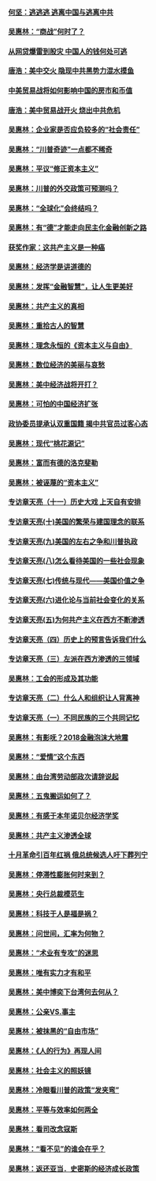 #### [何坚：逃逃逃 逃离中国与逃离中共](../pages/nsc423/n10592891.md?t=10111459) 

#### [吴惠林：“商战”何时了？](../pages/nsc423/n10573558.md?t=10111459) 

#### [从网贷爆雷到股灾 中国人的钱何处可逃](../pages/nsc423/n10572800.md?t=10111459) 

#### [唐浩：美中交火 隐现中共黑势力混水摸鱼](../pages/nsc423/n10544040.md?t=10111459) 

#### [中美贸易战将如何影响中国的房市和币值](../pages/nsc423/n10543697.md?t=10111459) 

#### [唐浩：美中贸易战开火 烧出中共危机](../pages/nsc423/n10540126.md?t=10111459) 

#### [吴惠林：企业家是否应负较多的“社会责任”](../pages/nsc423/n10535022.md?t=10111459) 

#### [吴惠林：“川普奇迹”一点都不稀奇](../pages/nsc423/n10512808.md?t=10111459) 

#### [吴惠林：平议“修正资本主义”](../pages/nsc423/n10495724.md?t=10111459) 

#### [吴惠林：川普的外交政策可预测吗？](../pages/nsc423/n10462387.md?t=10111459) 

#### [吴惠林：“全球化”会终结吗？](../pages/nsc423/n10452838.md?t=10111459) 

#### [吴惠林：有“德”才能走向民主化金融创新之路](../pages/nsc423/n10432292.md?t=10111459) 

#### [获奖作家：这共产主义是一种癌](../pages/nsc423/n10431541.md?t=10111459) 

#### [吴惠林：经济学是讲道德的](../pages/nsc423/n10398014.md?t=10111459) 

#### [吴惠林：发挥“金融智慧”，让人生更美好](../pages/nsc423/n10375019.md?t=10111459) 

#### [吴惠林：共产主义的真相](../pages/nsc423/n10351394.md?t=10111459) 

#### [吴惠林：重拾古人的智慧](../pages/nsc423/n10337691.md?t=10111459) 

#### [吴惠林：理念永恒的《资本主义与自由》](../pages/nsc423/n10316274.md?t=10111459) 

#### [吴惠林：数位经济的美丽与哀愁](../pages/nsc423/n10292946.md?t=10111459) 

#### [吴惠林：美中经济战将开打？](../pages/nsc423/n10258825.md?t=10111459) 

#### [吴惠林：可怕的中国经济扩张](../pages/nsc423/n10219147.md?t=10111459) 

#### [政协委员提承认双重国籍 揭中共官员过客心态](../pages/nsc423/n10208809.md?t=10111459) 

#### [吴惠林：现代“桃花源记”](../pages/nsc423/n10185234.md?t=10111459) 

#### [吴惠林：富而有德的洛克斐勒](../pages/nsc423/n10142264.md?t=10111459) 

#### [吴惠林：被诬蔑的“资本主义”](../pages/nsc423/n10124816.md?t=10111459) 

#### [专访章天亮（十一）历史大戏 上天自有安排](../pages/nsc423/n10094905.md?t=10111459) 

#### [专访章天亮(十)美国的繁荣与建国理念的联系](../pages/nsc423/n10094899.md?t=10111459) 

#### [专访章天亮(九)美国的左右之争和川普执政](../pages/nsc423/n10094889.md?t=10111459) 

#### [专访章天亮(八)怎么看待美国的一些社会现象](../pages/nsc423/n10094857.md?t=10111459) 

#### [专访章天亮(七)传统与现代——美国价值之争](../pages/nsc423/n10093140.md?t=10111459) 

#### [专访章天亮(六)进化论与当前社会变化的关系](../pages/nsc423/n10092036.md?t=10111459) 

#### [专访章天亮(五)为何共产主义在西方不断渗透](../pages/nsc423/n10083620.md?t=10111459) 

#### [专访章天亮（四）历史上的预言告诉我们什么](../pages/nsc423/n10083606.md?t=10111459) 

#### [专访章天亮（三）左派在西方渗透的三领域](../pages/nsc423/n10081115.md?t=10111459) 

#### [吴惠林：工会的形成及其功能](../pages/nsc423/n10080633.md?t=10111459) 

#### [专访章天亮（二）什么人和组织让人背离神](../pages/nsc423/n10076637.md?t=10111459) 

#### [专访章天亮（一）不同民族的三个共同记忆](../pages/nsc423/n10074188.md?t=10111459) 

#### [吴惠林：有影呒？2018金融泡沫大地震](../pages/nsc423/n10040534.md?t=10111459) 

#### [吴惠林：“爱情”这个东西](../pages/nsc423/n10019423.md?t=10111459) 

#### [吴惠林：由台湾劳动部政次请辞说起](../pages/nsc423/n9979679.md?t=10111459) 

#### [吴惠林：五鬼搬运如何了？](../pages/nsc423/n9925338.md?t=10111459) 

#### [吴惠林：有感于本年诺贝尔经济学奖](../pages/nsc423/n9871883.md?t=10111459) 

#### [吴惠林：共产主义渗透全球](../pages/nsc423/n9812748.md?t=10111459) 

#### [十月革命引百年红祸 俄总统候选人吁下葬列宁](../pages/nsc423/n9810182.md?t=10111459) 

#### [吴惠林：停滞性膨胀何时来到？](../pages/nsc423/n9764136.md?t=10111459) 

#### [吴惠林：央行总裁模范生](../pages/nsc423/n9728134.md?t=10111459) 

#### [吴惠林：科技于人是福是祸？](../pages/nsc423/n9672982.md?t=10111459) 

#### [吴惠林：问世间，汇率为何物？](../pages/nsc423/n9621788.md?t=10111459) 

#### [吴惠林：“术业有专攻”的迷思](../pages/nsc423/n9580363.md?t=10111459) 

#### [吴惠林：唯有实力才有和平](../pages/nsc423/n9529599.md?t=10111459) 

#### [吴惠林：美中博奕下台湾何去何从？](../pages/nsc423/n9483598.md?t=10111459) 

#### [吴惠林：公亲VS.事主](../pages/nsc423/n9425637.md?t=10111459) 

#### [吴惠林：被抹黑的“自由市场”](../pages/nsc423/n9351545.md?t=10111459) 

#### [吴惠林：《人的行为》再现人间](../pages/nsc423/n9296339.md?t=10111459) 

#### [吴惠林：社会主义的照妖镜](../pages/nsc423/n9243460.md?t=10111459) 

#### [吴惠林：冷眼看川普的政策“发夹弯”](../pages/nsc423/n9120684.md?t=10111459) 

#### [吴惠林：平等与效率如何两全](../pages/nsc423/n9075430.md?t=10111459) 

#### [吴惠林：看司改念寇斯](../pages/nsc423/n9024915.md?t=10111459) 

#### [吴惠林：“看不见”的谁会在乎？](../pages/nsc423/n8977488.md?t=10111459) 

#### [吴惠林：返还亚当．史密斯的经济成长政策](../pages/nsc423/n8931896.md?t=10111459) 

